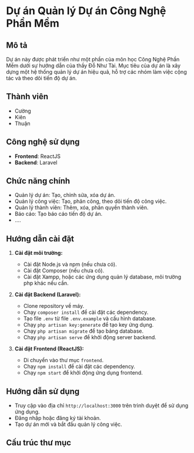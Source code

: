 # Dự án Quản lý Dự án Công Nghệ Phần Mềm

## Mô tả

Dự án này được phát triển như một phần của môn học Công Nghệ Phần Mềm dưới sự hướng dẫn của thầy Đỗ Như Tài. Mục tiêu của dự án là xây dựng một hệ thống quản lý dự án hiệu quả, hỗ trợ các nhóm làm việc cộng tác và theo dõi tiến độ dự án.

## Thành viên

* Cường
* Kiên
* Thuận

## Công nghệ sử dụng

* **Frontend**: ReactJS
* **Backend**: Laravel

## Chức năng chính

* Quản lý dự án: Tạo, chỉnh sửa, xóa dự án.
* Quản lý công việc: Tạo, phân công, theo dõi tiến độ công việc.
* Quản lý thành viên: Thêm, xóa, phân quyền thành viên.
* Báo cáo: Tạo báo cáo tiến độ dự án.
* ....

## Hướng dẫn cài đặt

1.  **Cài đặt môi trường:**
    * Cài đặt Node.js và npm (nếu chưa có).
    * Cài đặt Composer (nếu chưa có).
    * Cài đặt Xampp, hoặc các ứng dụng quản lý database, môi trường php khác nếu cần.
2.  **Cài đặt Backend (Laravel):**

    * Clone repository về máy.
    * Chạy `composer install` để cài đặt các dependency.
    * Tạo file `.env` từ file `.env.example` và cấu hình database.
    * Chạy `php artisan key:generate` để tạo key ứng dụng.
    * Chạy `php artisan migrate` để tạo bảng database.
    * Chạy `php artisan serve` để khởi động server backend.
3.  **Cài đặt Frontend (ReactJS):**

    * Di chuyển vào thư mục `frontend`.
    * Chạy `npm install` để cài đặt các dependency.
    * Chạy `npm start` để khởi động ứng dụng frontend.

## Hướng dẫn sử dụng

* Truy cập vào địa chỉ `http://localhost:3000` trên trình duyệt để sử dụng ứng dụng.
* Đăng nhập hoặc đăng ký tài khoản.
* Tạo dự án mới và bắt đầu quản lý công việc.

## Cấu trúc thư mục
